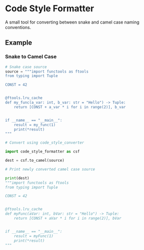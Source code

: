 # Code Style Formatter
A small tool for converting between snake and camel case naming conventions.

## Example
### Snake to Camel Case
```python
# Snake case source
source = """import functools as ftools
from typing import Tuple

CONST = 42


@ftools.lru_cache
def my_func(a_var: int, b_var: str = "Hello") -> Tuple:
    return [CONST + a_var * i for i in range(2)], b_var


if __name__ == "__main__":
    result = my_func(1)
    print(*result)
"""

# Convert using code_style_converter

import code_style_formatter as csf

dest = csf.to_camel(source)

# Print newly converted camel case source

print(dest)
"""import functools as ftools
from typing import Tuple

CONST = 42


@ftools.lru_cache
def myFunc(aVar: int, bVar: str = "Hello") -> Tuple:
    return [CONST + aVar * i for i in range(2)], bVar


if __name__ == "__main__":
    result = myFunc(1)
    print(*result)
"""
```